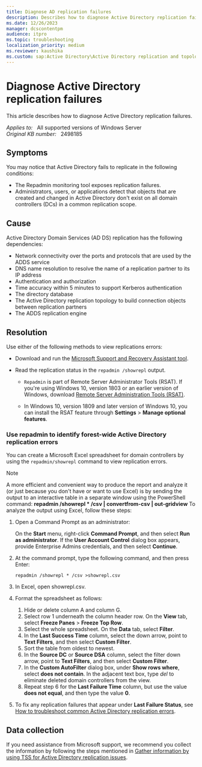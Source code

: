```yaml
---
title: Diagnose AD replication failures
description: Describes how to diagnose Active Directory replication failures.
ms.date: 12/26/2023
manager: dcscontentpm
audience: itpro
ms.topic: troubleshooting
localization_priority: medium
ms.reviewer: kaushika
ms.custom: sap:Active Directory\Active Directory replication and topology, csstroubleshoot
---
```

# Diagnose Active Directory replication failures

This article describes how to diagnose Active Directory replication failures.

_Applies to:_ &nbsp; All supported versions of Windows Server  
_Original KB number:_ &nbsp; 2498185

## Symptoms

You may notice that Active Directory fails to replicate in the following conditions:

- The Repadmin monitoring tool exposes replication failures.
- Administrators, users, or applications detect that objects that are created and changed in Active Directory don't exist on all domain controllers (DCs) in a common replication scope.

## Cause

Active Directory Domain Services (AD DS) replication has the following dependencies:

- Network connectivity over the ports and protocols that are used by the ADDS service
- DNS name resolution to resolve the name of a replication partner to its IP address
- Authentication and authorization
- Time accuracy within 5 minutes to support Kerberos authentication
- The directory database
- The Active Directory replication topology to build connection objects between replication partners
- The ADDS replication engine

## Resolution

Use either of the following methods to view replications errors:

- Download and run the [Microsoft Support and Recovery Assistant tool](https://aka.ms/sara-adreplication).
- Read the replication status in the `repadmin /showrepl` output.

  - `Repadmin` is part of Remote Server Administrator Tools (RSAT). If you're using Windows 10, version 1803 or an earlier version of Windows, download [Remote Server Administration Tools (RSAT)](https://www.microsoft.com/download/details.aspx?id=45520).
  
  - In Windows 10, version 1809 and later version of Windows 10, you can install the RSAT feature through **Settings** > **Manage optional features**.

### Use repadmin to identify forest-wide Active Directory replication errors

You can create a Microsoft Excel spreadsheet for domain controllers by using the `repadmin/showrepl` command to view replication errors. 

> [!NOTE]
> A more efficient and convenient way to produce the report and analyze it (or just because you don't have or want to use Excel) is by sending the output to an interactive table in a separate window using the PowerShell command: **repadmin /showrepl * /csv | convertfrom-csv | out-gridview**
To analyze the output using Excel, follow these steps:

1. Open a Command Prompt as an administrator:

    On the **Start** menu, right-click **Command Prompt**, and then select **Run as administrator**. If the **User Account Control** dialog box appears, provide Enterprise Admins credentials, and then select **Continue**.

2. At the command prompt, type the following command, and then press Enter:

    ```console
    repadmin /showrepl * /csv >showrepl.csv
    ```

3. In Excel, open showrepl.csv.

4. Format the spreadsheet as follows:

   1. Hide or delete column A and column G.
   2. Select row 1 underneath the column header row. On the **View** tab, select **Freeze Panes** > **Freeze Top Row**.
   3. Select the whole spreadsheet. On the **Data** tab, select **Filter**.
   4. In the **Last Success Time** column, select the down arrow, point to **Text Filters**, and then select **Custom Filter**.
   5. Sort the table from oldest to newest.
   6. In the **Source DC** or **Source DSA** column, select the filter down arrow, point to **Text Filters**, and then select **Custom Filter**.
   7. In the **Custom AutoFilter** dialog box, under **Show rows where**, select **does not contain**. In the adjacent text box, type *del* to eliminate deleted domain controllers from the view.
   8. Repeat step 6 for the **Last Failure Time** column, but use the value **does not equal**, and then type the value **0**.

5. To fix any replication failures that appear under **Last Failure Status**, see [How to troubleshoot common Active Directory replication errors](https://support.microsoft.com/help/3108513/how-to-troubleshoot-common-active-directory-replication-errors).

## Data collection

If you need assistance from Microsoft support, we recommend you collect the information by following the steps mentioned in [Gather information by using TSS for Active Directory replication issues](../../windows-client/windows-troubleshooters/gather-information-using-tss-ad-replication.md).

